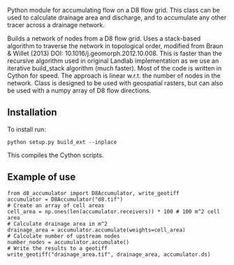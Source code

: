 Python module for accumulating flow on a D8 flow grid. This class can be used to calculate drainage area and discharge,
and to accumulate any other tracer across a drainage network. 

Builds a network of nodes from a D8 flow grid. Uses a stack-based algorithm to traverse the network in topological order, 
modified from Braun & Willet (2013) DOI: 10.1016/j.geomorph.2012.10.008. This is faster than the recursive algorithm used in 
original Landlab implementation as we use an iterative build_stack algorithm (much faster). Most of the code is written 
in Cython for speed. The approach is linear w.r.t. the number of nodes in the network. Class is designed to be used with 
geospatial rasters, but can also be used with a numpy array of D8 flow directions. 

## Installation 

To install run: 
```
python setup.py build_ext --inplace
```
This compiles the Cython scripts.

## Example of use 

```
from d8_accumulator import D8Accumulator, write_geotiff
accumulator = D8Accumulator("d8.tif")
# Create an array of cell areas
cell_area = np.ones(len(accumulator.receivers)) * 100 # 100 m^2 cell area
# Calculate drainage area in m^2
drainage_area = accumulator.accumulate(weights=cell_area)
# Calculate number of upstream nodes
number_nodes = accumulator.accumulate()
# Write the results to a geotiff
write_geotiff("drainage_area.tif", drainage_area, accumulator.ds)
```
